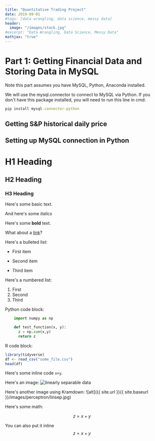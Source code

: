```yaml
---
title: "Quantitative Trading Project"
date: 2019-09-01
#tags: [data wrangling, data science, messy data]
header:
  image: "/images/stock.jpg"
#excerpt: "Data Wrangling, Data Science, Messy Data"
mathjax: "true"
---
```


# Part 1: Getting Financial Data and Storing Data in MySQL


Note this part assumes you have MySQL, Python, Anaconda installed. 

We will use the mysql.connector to connect to MySQL via Python. If you don't have this package installed, you will need to run this line in cmd:

```cmd
pip install mysql-connector-python
```




## Getting S&P historical daily price



## Setting up MySQL connection in Python


















# H1 Heading

## H2 Heading

### H3 Heading

Here's some basic text.

And here's some *italics*

Here's some **bold** text.

What about a [link](https://github.com/dataoptimal)?

Here's a bulleted list:
* First item
+ Second item
- Third item

Here's a numbered list:
1. First
2. Second
3. Third

Python code block:
```python
    import numpy as np

    def test_function(x, y):
      z = np.sum(x,y)
      return z
```

R code block:
```r
library(tidyverse)
df <- read_csv("some_file.csv")
head(df)
```

Here's some inline code `x+y`.

Here's an image:
<img src="{{ site.url }}{{ site.baseurl }}/images/perceptron/linsep.jpg" alt="linearly separable data">

Here's another image using Kramdown:
![alt]({{ site.url }}{{ site.baseurl }}/images/perceptron/linsep.jpg)

Here's some math:

$$z=x+y$$

You can also put it inline $$z=x+y$$
